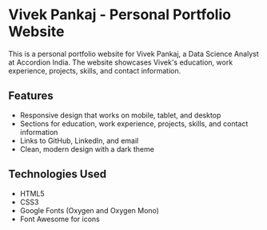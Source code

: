 # Vivek Pankaj - Personal Portfolio Website

This is a personal portfolio website for Vivek Pankaj, a Data Science Analyst at Accordion India. The website showcases Vivek's education, work experience, projects, skills, and contact information.

## Features

- Responsive design that works on mobile, tablet, and desktop
- Sections for education, work experience, projects, skills, and contact information
- Links to GitHub, LinkedIn, and email
- Clean, modern design with a dark theme

## Technologies Used

- HTML5
- CSS3
- Google Fonts (Oxygen and Oxygen Mono)
- Font Awesome for icons

